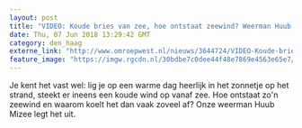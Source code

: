 ```yaml
---
layout: post
title: "VIDEO: Koude bries van zee, hoe ontstaat zeewind? Weerman Huub legt het uit"
date: Thu, 07 Jun 2018 13:29:42 GMT
category: den_haag
externe_link: "http://www.omroepwest.nl/nieuws/3644724/VIDEO-Koude-bries-van-zee-hoe-ontstaat-zeewind-Weerman-Huub-legt-het-uit"
feature_image: "https://imgw.rgcdn.nl/30bdbe7c0dee44f48e7869e4563e65e7/opener/3613511.jpg"
---
```


Je kent het vast wel: lig je op een warme dag heerlijk in het zonnetje op het strand, steekt er ineens een koude wind op vanaf zee. Hoe ontstaat zo'n zeewind en waarom koelt het dan vaak zoveel af? Onze weerman Huub Mizee legt het uit.
